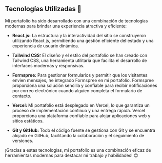 ## Tecnologías Utilizadas 🚀

Mi portafolio ha sido desarrollado con una combinación de tecnologías modernas para brindar una experiencia atractiva y eficiente:

- **React.js:** La estructura y la interactividad del sitio se construyeron utilizando React.js, permitiendo una gestión eficiente del estado y una experiencia de usuario dinámica.

- **Tailwind CSS:** El diseño y el estilo del portafolio se han creado con Tailwind CSS, una herramienta utilitaria que facilita el desarrollo de interfaces modernas y responsivas.

- **Formspree:** Para gestionar formularios y permitir que los visitantes envíen mensajes, he integrado Formspree en mi portafolio. Formspree proporciona una solución sencilla y confiable para recibir notificaciones por correo electrónico cuando alguien completa el formulario de contacto.

- **Vercel:** Mi portafolio está desplegado en Vercel, lo que garantiza un proceso de implementación continuo y una entrega rápida. Vercel proporciona una plataforma confiable para alojar aplicaciones web y sitios estáticos.

- **Git y GitHub:** Todo el código fuente se gestiona con Git y se encuentra alojado en GitHub, facilitando la colaboración y el seguimiento de versiones.

¡Gracias a estas tecnologías, mi portafolio es una combinación eficaz de herramientas modernas para destacar mi trabajo y habilidades! 😊
